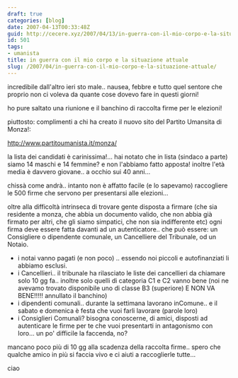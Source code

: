 ```yaml
---
draft: true
categories: [blog]
date: 2007-04-13T00:33:48Z
guid: http://cecere.xyz/2007/04/13/in-guerra-con-il-mio-corpo-e-la-situazione-attuale/
id: 501
tags:
- umanista
title: in guerra con il mio corpo e la situazione attuale
slug: /2007/04/in-guerra-con-il-mio-corpo-e-la-situazione-attuale/
---
```


incredibile dall'altro ieri sto male.. nausea, febbre e tutto quel sentore che proprio non ci voleva da quante cose dovevo fare in questi giorni!

ho pure saltato una riunione e il banchino di raccolta firme per le elezioni!

piuttosto: complimenti a chi ha creato il nuovo sito del Partito Umansita di Monza!:

<a href="http://www.partitoumanista.it/monza/" target="_blank">http://www.partitoumanista.it/monza/</a>

la lista dei candidati è carinissima!… hai notato che in lista (sindaco a parte) siamo 14 maschi e 14 femmine? e non l'abbiamo fatto apposta! inoltre l'età media è davvero giovane.. a occhio sui 40 anni…

chissà come andrà.. intanto non è affatto facile (e lo sapevamo) raccogliere le 500 firme che servono per presentarsi alle elezioni…

oltre alla difficoltà intrinseca di trovare gente disposta a firmare (che sia residente a monza, che abbia un documento valido, che non abbia già firmato per altri, che gli siamo simpatici, che non sia indifferente etc) ogni firma deve essere fatta davanti ad un autenticatore.. che può essere: un Consigliere o dipendente comunale, un Cancelliere del Tribunale, od un Notaio.

- i notai vanno pagati (e non poco) .. essendo noi piccoli e autofinanziati li abbiamo esclusi.
- i Cancellieri.. il tribunale ha rilasciato le liste dei cancellieri da chiamare solo 10 gg fa.. inoltre solo quelli di categoria C1 e C2 vanno bene (noi ne avevamo trovato disponibile uno di classe B3 (superiore) E NON VA BENE!!!!! annullato il banchino)
- i dipendenti comunali.. durante la settimana lavorano inComune.. e il sabato e domenica è festa che vuoi farli lavorare (parole loro)
- i Consiglieri Comunali? bisogna conoscerne, di amici, disposti ad autenticare le firme per te che vuoi presentarti in antagonismo con loro… un po' difficile la faccenda, no?

mancano poco più di 10 gg alla scadenza della raccolta firme.. spero che qualche amico in più si faccia vivo e ci aiuti a raccoglierle tutte…

ciao